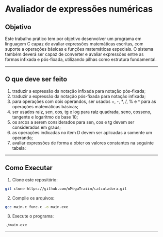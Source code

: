# Avaliador de expressões numéricas

## Objetivo

Este trabalho prático tem por objetivo desenvolver um programa em linguagem C capaz de avaliar
expressões matemáticas escritas, com suporte a operações básicas e funções matemáticas especiais. O
sistema também deverá ser capaz de converter e avaliar expressões entre as formas infixada e pós-fixada,
utilizando pilhas como estrutura fundamental.

---

## O que deve ser feito

1. traduzir a expressão da notação infixada para notação pós-fixada;
2. traduzir a expressão da notação pós-fixada para notação infixada;
3. para operações com dois operandos, ser usados +, -, *, /, % e ^ para as operações matemáticas básicas;
4. ser usados raiz, sen, cos, tg e log para raiz quadrada, seno, cosseno, tangente e logaritmo de base 10;
5. os arcos a serem considerados para sen, cos e tg devem ser considerados em graus;
6. as operações indicadas no item D devem ser aplicadas a somente um operando;
7. avaliar expressões de forma a obter os valores constantes na seguinte tabela:

---

## Como Executar

1. Clone este repositório:
```bash
git clone https://github.com/oMegaTraiin/calculadora.git
```

2. Compile os arquivos:
```bash
gcc main.c func.c -o main.exe
```

3. Execute o programa:
```bash
./main.exe
```

---